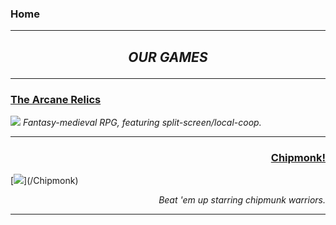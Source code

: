 ### Home 
---

<h2> <b><i> <p align="center"> OUR GAMES </p> </i></b> </h2> 

---

### [The Arcane Relics](/The_Arcane_Relics)
[<img src="https://media.indiedb.com/images/members/4/3265/3264780/profile/TAR_Icon_Banner.png"/>](/The_Arcane_Relics)
_Fantasy-medieval RPG, featuring split-screen/local-coop._

---

<h3> <p align="right" class="view"><a href="/Chipmonk"> Chipmonk! </a></p> </h3>
[<img src="https://media.indiedb.com/images/presskit/1/2/1054/Chipmonk_Cover_Art_ReallyWide.1.png"/>](/Chipmonk)
<p align="right"> <i> Beat 'em up starring chipmunk warriors.</i></p>

---

